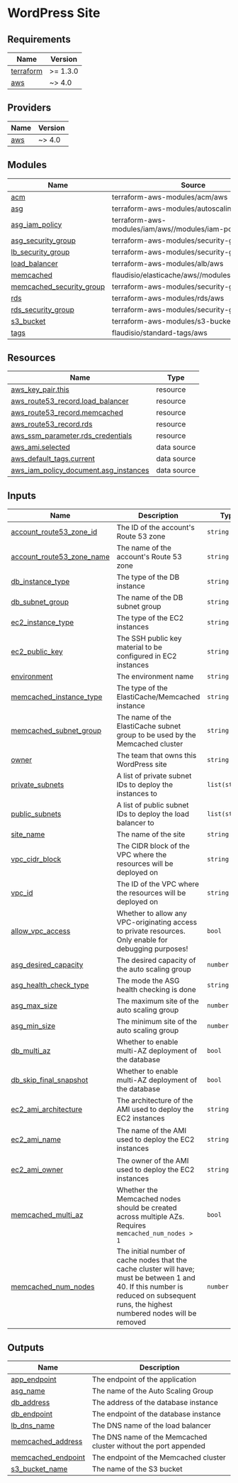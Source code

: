 # WordPress Site

<!-- BEGINNING OF PRE-COMMIT-TERRAFORM DOCS HOOK -->
## Requirements

| Name | Version |
|------|---------|
| <a name="requirement_terraform"></a> [terraform](#requirement\_terraform) | >= 1.3.0 |
| <a name="requirement_aws"></a> [aws](#requirement\_aws) | ~> 4.0 |

## Providers

| Name | Version |
|------|---------|
| <a name="provider_aws"></a> [aws](#provider\_aws) | ~> 4.0 |

## Modules

| Name | Source | Version |
|------|--------|---------|
| <a name="module_acm"></a> [acm](#module\_acm) | terraform-aws-modules/acm/aws | 4.3.1 |
| <a name="module_asg"></a> [asg](#module\_asg) | terraform-aws-modules/autoscaling/aws | 6.5.3 |
| <a name="module_asg_iam_policy"></a> [asg\_iam\_policy](#module\_asg\_iam\_policy) | terraform-aws-modules/iam/aws//modules/iam-policy | 5.9.2 |
| <a name="module_asg_security_group"></a> [asg\_security\_group](#module\_asg\_security\_group) | terraform-aws-modules/security-group/aws | 4.16.2 |
| <a name="module_lb_security_group"></a> [lb\_security\_group](#module\_lb\_security\_group) | terraform-aws-modules/security-group/aws | 4.16.2 |
| <a name="module_load_balancer"></a> [load\_balancer](#module\_load\_balancer) | terraform-aws-modules/alb/aws | 8.2.1 |
| <a name="module_memcached"></a> [memcached](#module\_memcached) | flaudisio/elasticache/aws//modules/memcached | 0.1.1 |
| <a name="module_memcached_security_group"></a> [memcached\_security\_group](#module\_memcached\_security\_group) | terraform-aws-modules/security-group/aws | 4.16.2 |
| <a name="module_rds"></a> [rds](#module\_rds) | terraform-aws-modules/rds/aws | 5.2.3 |
| <a name="module_rds_security_group"></a> [rds\_security\_group](#module\_rds\_security\_group) | terraform-aws-modules/security-group/aws | 4.16.2 |
| <a name="module_s3_bucket"></a> [s3\_bucket](#module\_s3\_bucket) | terraform-aws-modules/s3-bucket/aws | 3.6.0 |
| <a name="module_tags"></a> [tags](#module\_tags) | flaudisio/standard-tags/aws | 0.1.1 |

## Resources

| Name | Type |
|------|------|
| [aws_key_pair.this](https://registry.terraform.io/providers/hashicorp/aws/latest/docs/resources/key_pair) | resource |
| [aws_route53_record.load_balancer](https://registry.terraform.io/providers/hashicorp/aws/latest/docs/resources/route53_record) | resource |
| [aws_route53_record.memcached](https://registry.terraform.io/providers/hashicorp/aws/latest/docs/resources/route53_record) | resource |
| [aws_route53_record.rds](https://registry.terraform.io/providers/hashicorp/aws/latest/docs/resources/route53_record) | resource |
| [aws_ssm_parameter.rds_credentials](https://registry.terraform.io/providers/hashicorp/aws/latest/docs/resources/ssm_parameter) | resource |
| [aws_ami.selected](https://registry.terraform.io/providers/hashicorp/aws/latest/docs/data-sources/ami) | data source |
| [aws_default_tags.current](https://registry.terraform.io/providers/hashicorp/aws/latest/docs/data-sources/default_tags) | data source |
| [aws_iam_policy_document.asg_instances](https://registry.terraform.io/providers/hashicorp/aws/latest/docs/data-sources/iam_policy_document) | data source |

## Inputs

| Name | Description | Type | Default | Required |
|------|-------------|------|---------|:--------:|
| <a name="input_account_route53_zone_id"></a> [account\_route53\_zone\_id](#input\_account\_route53\_zone\_id) | The ID of the account's Route 53 zone | `string` | n/a | yes |
| <a name="input_account_route53_zone_name"></a> [account\_route53\_zone\_name](#input\_account\_route53\_zone\_name) | The name of the account's Route 53 zone | `string` | n/a | yes |
| <a name="input_db_instance_type"></a> [db\_instance\_type](#input\_db\_instance\_type) | The type of the DB instance | `string` | n/a | yes |
| <a name="input_db_subnet_group"></a> [db\_subnet\_group](#input\_db\_subnet\_group) | The name of the DB subnet group | `string` | n/a | yes |
| <a name="input_ec2_instance_type"></a> [ec2\_instance\_type](#input\_ec2\_instance\_type) | The type of the EC2 instances | `string` | n/a | yes |
| <a name="input_ec2_public_key"></a> [ec2\_public\_key](#input\_ec2\_public\_key) | The SSH public key material to be configured in EC2 instances | `string` | n/a | yes |
| <a name="input_environment"></a> [environment](#input\_environment) | The environment name | `string` | n/a | yes |
| <a name="input_memcached_instance_type"></a> [memcached\_instance\_type](#input\_memcached\_instance\_type) | The type of the ElastiCache/Memcached instance | `string` | n/a | yes |
| <a name="input_memcached_subnet_group"></a> [memcached\_subnet\_group](#input\_memcached\_subnet\_group) | The name of the ElastiCache subnet group to be used by the Memcached cluster | `string` | n/a | yes |
| <a name="input_owner"></a> [owner](#input\_owner) | The team that owns this WordPress site | `string` | n/a | yes |
| <a name="input_private_subnets"></a> [private\_subnets](#input\_private\_subnets) | A list of private subnet IDs to deploy the instances to | `list(string)` | n/a | yes |
| <a name="input_public_subnets"></a> [public\_subnets](#input\_public\_subnets) | A list of public subnet IDs to deploy the load balancer to | `list(string)` | n/a | yes |
| <a name="input_site_name"></a> [site\_name](#input\_site\_name) | The name of the site | `string` | n/a | yes |
| <a name="input_vpc_cidr_block"></a> [vpc\_cidr\_block](#input\_vpc\_cidr\_block) | The CIDR block of the VPC where the resources will be deployed on | `string` | n/a | yes |
| <a name="input_vpc_id"></a> [vpc\_id](#input\_vpc\_id) | The ID of the VPC where the resources will be deployed on | `string` | n/a | yes |
| <a name="input_allow_vpc_access"></a> [allow\_vpc\_access](#input\_allow\_vpc\_access) | Whether to allow any VPC-originating access to private resources. Only enable for debugging purposes! | `bool` | `false` | no |
| <a name="input_asg_desired_capacity"></a> [asg\_desired\_capacity](#input\_asg\_desired\_capacity) | The desired capacity of the auto scaling group | `number` | `1` | no |
| <a name="input_asg_health_check_type"></a> [asg\_health\_check\_type](#input\_asg\_health\_check\_type) | The mode the ASG health checking is done | `string` | `"ELB"` | no |
| <a name="input_asg_max_size"></a> [asg\_max\_size](#input\_asg\_max\_size) | The maximum site of the auto scaling group | `number` | `1` | no |
| <a name="input_asg_min_size"></a> [asg\_min\_size](#input\_asg\_min\_size) | The minimum site of the auto scaling group | `number` | `1` | no |
| <a name="input_db_multi_az"></a> [db\_multi\_az](#input\_db\_multi\_az) | Whether to enable multi-AZ deployment of the database | `bool` | `true` | no |
| <a name="input_db_skip_final_snapshot"></a> [db\_skip\_final\_snapshot](#input\_db\_skip\_final\_snapshot) | Whether to enable multi-AZ deployment of the database | `bool` | `false` | no |
| <a name="input_ec2_ami_architecture"></a> [ec2\_ami\_architecture](#input\_ec2\_ami\_architecture) | The architecture of the AMI used to deploy the EC2 instances | `string` | `"x86_64"` | no |
| <a name="input_ec2_ami_name"></a> [ec2\_ami\_name](#input\_ec2\_ami\_name) | The name of the AMI used to deploy the EC2 instances | `string` | `"ubuntu-minimal/images/*ubuntu-jammy-22.04-*-minimal-20221208"` | no |
| <a name="input_ec2_ami_owner"></a> [ec2\_ami\_owner](#input\_ec2\_ami\_owner) | The owner of the AMI used to deploy the EC2 instances | `string` | `"099720109477"` | no |
| <a name="input_memcached_multi_az"></a> [memcached\_multi\_az](#input\_memcached\_multi\_az) | Whether the Memcached nodes should be created across multiple AZs. Requires `memcached_num_nodes > 1` | `bool` | `false` | no |
| <a name="input_memcached_num_nodes"></a> [memcached\_num\_nodes](#input\_memcached\_num\_nodes) | The initial number of cache nodes that the cache cluster will have; must be between 1 and 40. If this number is reduced on subsequent runs, the highest numbered nodes will be removed | `number` | `1` | no |

## Outputs

| Name | Description |
|------|-------------|
| <a name="output_app_endpoint"></a> [app\_endpoint](#output\_app\_endpoint) | The endpoint of the application |
| <a name="output_asg_name"></a> [asg\_name](#output\_asg\_name) | The name of the Auto Scaling Group |
| <a name="output_db_address"></a> [db\_address](#output\_db\_address) | The address of the database instance |
| <a name="output_db_endpoint"></a> [db\_endpoint](#output\_db\_endpoint) | The endpoint of the database instance |
| <a name="output_lb_dns_name"></a> [lb\_dns\_name](#output\_lb\_dns\_name) | The DNS name of the load balancer |
| <a name="output_memcached_address"></a> [memcached\_address](#output\_memcached\_address) | The DNS name of the Memcached cluster without the port appended |
| <a name="output_memcached_endpoint"></a> [memcached\_endpoint](#output\_memcached\_endpoint) | The endpoint of the Memcached cluster |
| <a name="output_s3_bucket_name"></a> [s3\_bucket\_name](#output\_s3\_bucket\_name) | The name of the S3 bucket |
<!-- END OF PRE-COMMIT-TERRAFORM DOCS HOOK -->
